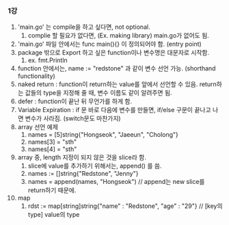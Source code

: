 ### 1강

1. 'main.go' 는 compile을 하고 싶다면, not optional.
   1. complie 할 필요가 없다면, (Ex. making library) main.go가 없어도 됨.
2. 'main.go' 파일 안에서는 func main(){} 이 정의되어야 함. (entry point)
3. package 밖으로 Export 하고 싶은 function이나 변수명은 대문자로 시작함.
   1. ex. fmt.Println
4. function 안에서는, name := "redstone" 과 같이 변수 선언 가능. (shorthand functionality)
5. naked return : function이 return하는 value를 앞에서 선언할 수 있음. return하는 값들의 type을 지정해 줄 때, 변수 이름도 같이 알려주면 됨.
6. defer : function이 끝난 뒤 무언가를 하게 함.
7. Variable Expiration : if 문 바로 다음에 변수를 만들면, if/else 구문이 끝나고 나면 변수가 사라짐. (switch문도 마찬가지)
8. array 선언 예제
   1. names = [5]string{"Hongseok", "Jaeeun", "Cholong"}
   2. names[3] = "sth"
   3. names[4] = "sth"
9. array 중, length 지정이 되지 않은 것을 slice라 함.
   1.  slice에 value를 추가하기 위해서는, append() 를 씀.
   2.  names := []string{"Redstone", "Jenny"}
   3.  names = append(names, "Hongseok")   // append는 new slice를 return하기 때문에.
10. map
    1.  rdst := map[string]string{"name" : "Redstone", "age" : "29"} // [key의 type] value의 type




